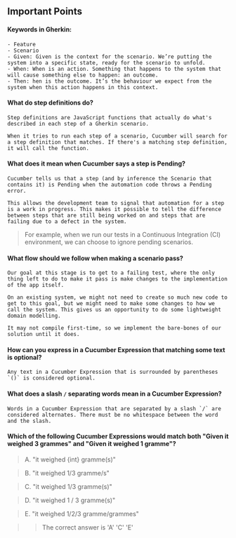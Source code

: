 ## Important Points

#### Keywords in Gherkin:


    - Feature 
    - Scenario
    - Given: Given is the context for the scenario. We’re putting the system into a specific state, ready for the scenario to unfold.
    - When: When is an action. Something that happens to the system that will cause something else to happen: an outcome.
    - Then: hen is the outcome. It’s the behaviour we expect from the system when this action happens in this context.

    
#### What do step definitions do?
    Step definitions are JavaScript functions that actually do what's described in each step of a Gherkin scenario.

    When it tries to run each step of a scenario, Cucumber will search for a step definition that matches. If there's a matching step definition, it will call the function.


#### What does it mean when Cucumber says a step is Pending?

    Cucumber tells us that a step (and by inference the Scenario that contains it) is Pending when the automation code throws a Pending error.

    This allows the development team to signal that automation for a step is a work in progress. This makes it possible to tell the difference between steps that are still being worked on and steps that are failing due to a defect in the system.

> For example, when we run our tests in a Continuous Integration (CI) environment, we can choose to ignore pending scenarios.

#### What flow should we follow when making a scenario pass?

    Our goal at this stage is to get to a failing test, where the only thing left to do to make it pass is make changes to the implementation of the app itself.

    On an existing system, we might not need to create so much new code to get to this goal, but we might need to make some changes to how we call the system. This gives us an opportunity to do some lightweight domain modelling.

    It may not compile first-time, so we implement the bare-bones of our solution until it does.


#### How can you express in a Cucumber Expression that matching some text is optional?

    Any text in a Cucumber Expression that is surrounded by parentheses `()` is considered optional.


#### What does a slash `/` separating words mean in a Cucumber Expression?
    Words in a Cucumber Expression that are separated by a slash `/` are considered alternates. There must be no whitespace between the word and the slash.

#### Which of the following Cucumber Expressions would match both "Given it weighed 3 grammes" and "Given it weighed 1 gramme"?
> A. "it weighed {int} gramme(s)"

> B. "it weighed 1/3 gramme/s"

> C. "it weighed 1/3 gramme(s)"

> D. "it weighed 1 / 3 gramme(s)"

> E. "it weighed 1/2/3 gramme/grammes"

> > The correct answer is 'A'  'C' 'E'
